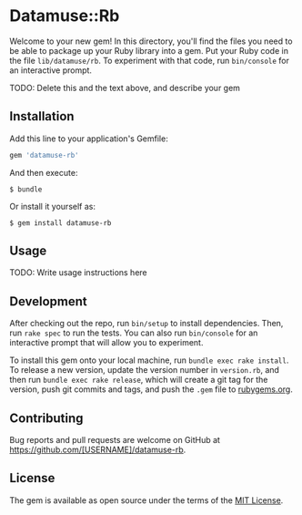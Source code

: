 # Datamuse::Rb

Welcome to your new gem! In this directory, you'll find the files you need to be able to package up your Ruby library into a gem. Put your Ruby code in the file `lib/datamuse/rb`. To experiment with that code, run `bin/console` for an interactive prompt.

TODO: Delete this and the text above, and describe your gem

## Installation

Add this line to your application's Gemfile:

```ruby
gem 'datamuse-rb'
```

And then execute:

    $ bundle

Or install it yourself as:

    $ gem install datamuse-rb

## Usage

TODO: Write usage instructions here

## Development

After checking out the repo, run `bin/setup` to install dependencies. Then, run `rake spec` to run the tests. You can also run `bin/console` for an interactive prompt that will allow you to experiment.

To install this gem onto your local machine, run `bundle exec rake install`. To release a new version, update the version number in `version.rb`, and then run `bundle exec rake release`, which will create a git tag for the version, push git commits and tags, and push the `.gem` file to [rubygems.org](https://rubygems.org).

## Contributing

Bug reports and pull requests are welcome on GitHub at https://github.com/[USERNAME]/datamuse-rb.

## License

The gem is available as open source under the terms of the [MIT License](https://opensource.org/licenses/MIT).
